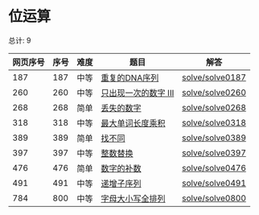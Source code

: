 # 位运算

<!--- table -->


总计: 9

| 网页序号 | 序号 | 难度 | 题目                    | 解答                      |
| ---- | ---- | ---- | ------------------ | ---------------- |
| 187 | 187 | 中等 | [重复的DNA序列](https://leetcode-cn.com/problems/repeated-dna-sequences/) | [solve/solve0187](../solve/solve0187)|
| 260 | 260 | 中等 | [只出现一次的数字 III](https://leetcode-cn.com/problems/single-number-iii/) | [solve/solve0260](../solve/solve0260)|
| 268 | 268 | 简单 | [丢失的数字](https://leetcode-cn.com/problems/missing-number/) | [solve/solve0268](../solve/solve0268)|
| 318 | 318 | 中等 | [最大单词长度乘积](https://leetcode-cn.com/problems/maximum-product-of-word-lengths/) | [solve/solve0318](../solve/solve0318)|
| 389 | 389 | 简单 | [找不同](https://leetcode-cn.com/problems/find-the-difference/) | [solve/solve0389](../solve/solve0389)|
| 397 | 397 | 中等 | [整数替换](https://leetcode-cn.com/problems/integer-replacement/) | [solve/solve0397](../solve/solve0397)|
| 476 | 476 | 简单 | [数字的补数](https://leetcode-cn.com/problems/number-complement/) | [solve/solve0476](../solve/solve0476)|
| 491 | 491 | 中等 | [递增子序列](https://leetcode-cn.com/problems/increasing-subsequences/) | [solve/solve0491](../solve/solve0491)|
| 784 | 800 | 中等 | [字母大小写全排列](https://leetcode-cn.com/problems/letter-case-permutation/) | [solve/solve0800](../solve/solve0800)|
